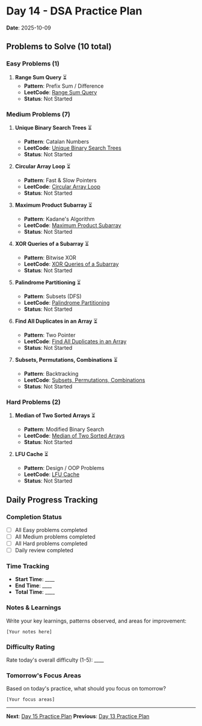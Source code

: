 # Day 14 - DSA Practice Plan
**Date**: 2025-10-09

## Problems to Solve (10 total)

### Easy Problems (1)

1. **Range Sum Query** ⏳
   - **Pattern**: Prefix Sum \/ Difference
   - **LeetCode**: [Range Sum Query](https://leetcode.com/problems/range-sum-query-immutable/)
   - **Status**: Not Started

### Medium Problems (7)

1. **Unique Binary Search Trees** ⏳
   - **Pattern**: Catalan Numbers
   - **LeetCode**: [Unique Binary Search Trees](https://leetcode.com/problems/unique-binary-search-trees/)
   - **Status**: Not Started

2. **Circular Array Loop** ⏳
   - **Pattern**: Fast & Slow Pointers
   - **LeetCode**: [Circular Array Loop](https://leetcode.com/problems/circular-array-loop/)
   - **Status**: Not Started

3. **Maximum Product Subarray** ⏳
   - **Pattern**: Kadane's Algorithm
   - **LeetCode**: [Maximum Product Subarray](https://leetcode.com/problems/maximum-product-subarray/)
   - **Status**: Not Started

4. **XOR Queries of a Subarray** ⏳
   - **Pattern**: Bitwise XOR
   - **LeetCode**: [XOR Queries of a Subarray](https://leetcode.com/problems/xor-queries-of-a-subarray/)
   - **Status**: Not Started

5. **Palindrome Partitioning** ⏳
   - **Pattern**: Subsets (DFS)
   - **LeetCode**: [Palindrome Partitioning](https://leetcode.com/problems/palindrome-partitioning/)
   - **Status**: Not Started

6. **Find All Duplicates in an Array** ⏳
   - **Pattern**: Two Pointer
   - **LeetCode**: [Find All Duplicates in an Array](https://leetcode.com/problems/find-all-duplicates-in-an-array/)
   - **Status**: Not Started

7. **Subsets, Permutations, Combinations** ⏳
   - **Pattern**: Backtracking
   - **LeetCode**: [Subsets, Permutations, Combinations](https://leetcode.com/problems/permutations/)
   - **Status**: Not Started

### Hard Problems (2)

1. **Median of Two Sorted Arrays** ⏳
   - **Pattern**: Modified Binary Search
   - **LeetCode**: [Median of Two Sorted Arrays](https://leetcode.com/problems/median-of-two-sorted-arrays/)
   - **Status**: Not Started

2. **LFU Cache** ⏳
   - **Pattern**: Design \/ OOP Problems
   - **LeetCode**: [LFU Cache](https://leetcode.com/problems/lfu-cache/)
   - **Status**: Not Started

## Daily Progress Tracking

### Completion Status
- [ ] All Easy problems completed
- [ ] All Medium problems completed  
- [ ] All Hard problems completed
- [ ] Daily review completed

### Time Tracking
- **Start Time**: ____
- **End Time**: ____
- **Total Time**: ____

### Notes & Learnings
Write your key learnings, patterns observed, and areas for improvement:

```
[Your notes here]
```

### Difficulty Rating
Rate today's overall difficulty (1-5): ____

### Tomorrow's Focus Areas
Based on today's practice, what should you focus on tomorrow?

```
[Your focus areas]
```

---
**Next**: [Day 15 Practice Plan](day15.md)
**Previous**: [Day 13 Practice Plan](day13.md)
